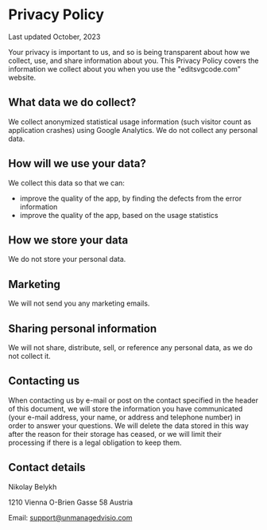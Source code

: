 # Privacy Policy

Last updated October, 2023

Your privacy is important to us, and so is being transparent about how we collect, use, and share information about you.
This Privacy Policy covers the information we collect about you when you use the "editsvgcode.com" website.

## What data we do collect?

We collect anonymized statistical usage information (such visitor count as application crashes) using Google Analytics. We do not collect any personal data.

## How will we use your data?

We collect this data so that we can:

- improve the quality of the app, by finding the defects from the error information
- improve the quality of the app, based on the usage statistics

## How we store your data

We do not store your personal data.

## Marketing

We will not  send you any marketing emails.

## Sharing personal information

We will not share, distribute, sell, or reference any personal data, as we do not collect it.

## Contacting us

When contacting us by e-mail or post on the contact specified in the header of this document, we will store the information you have communicated (your e-mail address, your name, or address and telephone number) in order to answer your questions. We will delete the data stored in this way after the reason for their storage has ceased, or we will limit their processing if there is a legal obligation to keep them.

## Contact details

Nikolay Belykh

1210 Vienna
O-Brien Gasse 58
Austria

Email: support@unmanagedvisio.com
